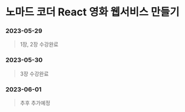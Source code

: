 # 노마드 코더 React 영화 웹서비스 만들기
### 2023-05-29

> 1장, 2장 수강완료

### 2023-05-30

> 3장 수강완료

### 2023-06-01

> 추후 추가예정